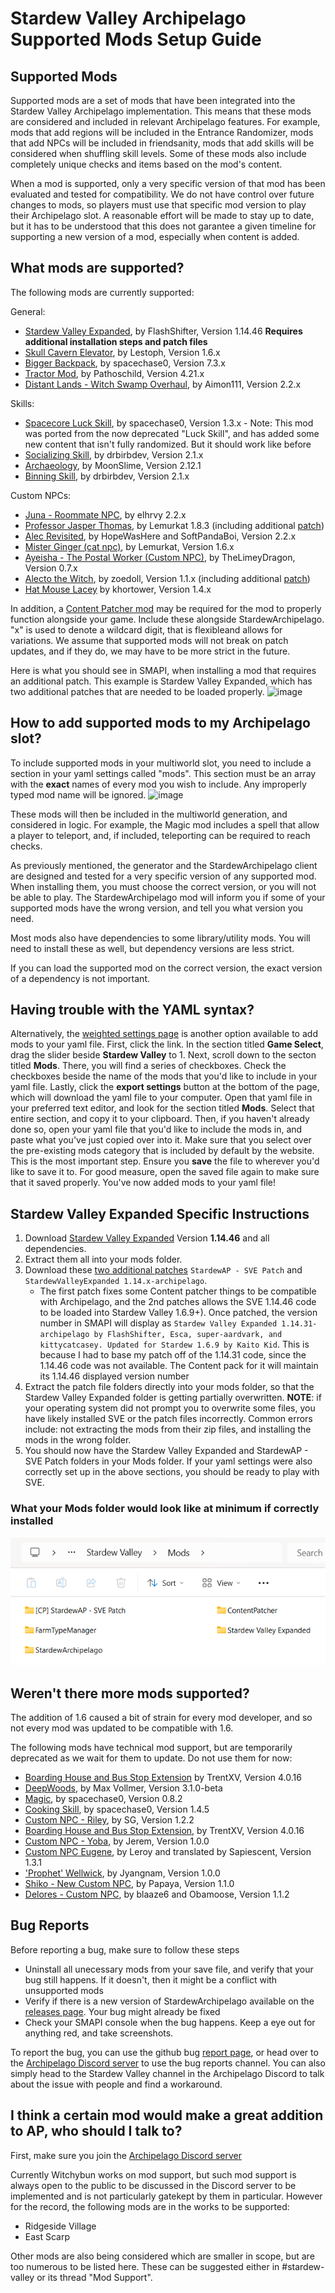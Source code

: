 # Stardew Valley Archipelago Supported Mods Setup Guide

## Supported Mods

Supported mods are a set of mods that have been integrated into the Stardew Valley Archipelago implementation. This means that these mods are considered and included in relevant Archipelago features.
For example, mods that add regions will be included in the Entrance Randomizer, mods that add NPCs will be included in friendsanity, mods that add skills will be considered when shuffling skill levels.
Some of these mods also include completely unique checks and items based on the mod's content.

When a mod is supported, only a very specific version of that mod has been evaluated and tested for compatibility. We do not have control over future changes to mods, so players must use that specific mod version to play their Archipelago slot.
A reasonable effort will be made to stay up to date, but it has to be understood that this does not garantee a given timeline for supporting a new version of a mod, especially when content is added.

## What mods are supported?

The following mods are currently supported:

General: 
- [Stardew Valley Expanded](#stardew-valley-expanded-specific-instructions), by FlashShifter, Version 1.14.46 **Requires additional installation steps and patch files**
- [Skull Cavern Elevator](https://www.nexusmods.com/stardewvalley/mods/963), by Lestoph, Version 1.6.x
- [Bigger Backpack](https://www.nexusmods.com/stardewvalley/mods/1845), by spacechase0, Version 7.3.x
- [Tractor Mod](https://www.nexusmods.com/stardewvalley/mods/1401), by Pathoschild, Version 4.21.x
- [Distant Lands - Witch Swamp Overhaul](https://www.nexusmods.com/stardewvalley/mods/18109), by Aimon111, Version 2.2.x

Skills:
- [Spacecore Luck Skill](https://www.nexusmods.com/stardewvalley/mods/28103), by spacechase0, Version 1.3.x - Note: This mod was ported from the now deprecated "Luck Skill", and has added some new content that isn't fully randomized. But it should work like before
- [Socializing Skill](https://www.nexusmods.com/stardewvalley/mods/14142), by drbirbdev, Version 2.1.x
- [Archaeology](https://www.nexusmods.com/stardewvalley/mods/22199), by MoonSlime, Version 2.12.1
- [Binning Skill](https://www.nexusmods.com/stardewvalley/mods/14073), by drbirbdev, Version 2.1.x

Custom NPCs:
- [Juna - Roommate NPC](https://www.nexusmods.com/stardewvalley/mods/8606), by elhrvy 2.2.x
- [Professor Jasper Thomas](https://www.nexusmods.com/stardewvalley/mods/5599), by Lemurkat 1.8.3 (including additional [patch](https://github.com/Witchybun/SDV-Randomizer-Content-Patcher/releases))
- [Alec Revisited](https://www.nexusmods.com/stardewvalley/mods/10697), by HopeWasHere and SoftPandaBoi, Version 2.2.x
- [Mister Ginger (cat npc)](https://www.nexusmods.com/stardewvalley/mods/5295), by Lemurkat, Version 1.6.x
- [Ayeisha - The Postal Worker (Custom NPC)](https://www.nexusmods.com/stardewvalley/mods/6427), by TheLimeyDragon, Version 0.7.x
- [Alecto the Witch](https://www.nexusmods.com/stardewvalley/mods/10671), by zoedoll, Version 1.1.x (including additional [patch](https://github.com/Witchybun/SDV-Randomizer-Content-Patcher/releases))
- [Hat Mouse Lacey](https://www.nexusmods.com/stardewvalley/mods/18177) by khortower, Version 1.4.x

In addition, a [Content Patcher mod](https://github.com/Witchybun/SDV-Randomizer-Content-Patcher/releases) may be required for the mod to properly function alongside your game.  Include these alongside StardewArchipelago.
"x" is used to denote a wildcard digit, that is flexibleand allows for variations. We assume that supported mods will not break on patch updates, and if they do, we may have to be more strict in the future.

Here is what you should see in SMAPI, when installing a mod that requires an additional patch. This example is Stardew Valley Expanded, which has two additional patches that are needed to be loaded properly.
![image](https://i.imgur.com/y3lBIkw.png)

## How to add supported mods to my Archipelago slot?

To include supported mods in your multiworld slot, you need to include a section in your yaml settings called "mods".
This section must be an array with the **exact** names of every mod you wish to include. Any improperly typed mod name will be ignored.
![image](https://i.imgur.com/uOHtXmU.png)

These mods will then be included in the multiworld generation, and considered in logic. For example, the Magic mod includes a spell that allow a player to teleport, and, if included, teleporting can be required to reach checks.

As previously mentioned, the generator and the StardewArchipelago client are designed and tested for a very specific version of any supported mod. When installing them, you must choose the correct version, or you will not be able to play.
The StardewArchipelago mod will inform you if some of your supported mods have the wrong version, and tell you what version you need.

Most mods also have dependencies to some library/utility mods. You will need to install these as well, but dependency versions are less strict.

If you can load the supported mod on the correct version, the exact version of a dependency is not important.

## Having trouble with the YAML syntax?

Alternatively, the [weighted settings page](https://archipelago.gg/weighted-options) is another option available to add mods to your yaml file. First, click the link. In the section titled **Game Select**, drag the slider beside **Stardew Valley** to 1. Next, scroll down to the secton titled **Mods**. There, you will find a series of checkboxes. Check the checkboxes beside the name of the mods that you'd like to include in your yaml file. Lastly, click the **export settings** button at the bottom of the page, which will download the yaml file to your computer. Open that yaml file in your preferred text editor, and look for the section titled **Mods**. Select that entire section, and copy it to your clipboard. Then, if you haven't already done so, open your yaml file that you'd like to include the mods in, and paste what you've just copied over into it. Make sure that you select over the pre-existing mods category that is included by default by the website. This is the most important step. Ensure you **save** the file to wherever you'd like to save it to. For good measure, open the saved file again to make sure that it saved properly. You've now added mods to your yaml file! 

## Stardew Valley Expanded Specific Instructions

1) Download [Stardew Valley Expanded](https://www.nexusmods.com/stardewvalley/mods/3753) Version **1.14.46** and all dependencies.
2) Extract them all into your mods folder.
3) Download these [two additional patches](https://github.com/Witchybun/SDV-Randomizer-Content-Patcher/releases) `StardewAP - SVE Patch` and `StardewValleyExpanded 1.14.x-archipelago`.
     - The first patch fixes some Content patcher things to be compatible with Archipelago, and the 2nd patches allows the SVE 1.14.46 code to be loaded into Stardew Valley 1.6.9+). Once patched, the version number in SMAPI will display as `Stardew Valley Expanded 1.14.31-archipelago by FlashShifter, Esca, super-aardvark, and kittycatcasey. Updated for Stardew 1.6.9 by Kaito Kid`. This is because I had to base my patch off of the 1.14.31 code, since the 1.14.46 code was not available. The Content pack for it will maintain its 1.14.46 displayed version number
4) Extract the patch file folders directly into your mods folder, so that the Stardew Valley Expanded folder is getting partially overwritten.
      **NOTE**: if your operating system did not prompt you to overwrite some files, you have likely installed SVE or the patch files incorrectly. Common errors include: not extracting the mods from their zip files, and installing the mods in the wrong folder.
6) You should now have the Stardew Valley Expanded and StardewAP - SVE Patch folders in your Mods folder. If your yaml settings were also correctly set up in the above sections, you should be ready to play with SVE.

### What your Mods folder would look like at minimum if correctly installed
![Minimum mods needed to run SVE with SDV](/Documentation/Images/SVE%20Min%20Mods.png?raw=true)

## Weren't there more mods supported?

The addition of 1.6 caused a bit of strain for every mod developer, and so not every mod was updated to be compatible with 1.6.

The following mods have technical mod support, but are temporarily deprecated as we wait for them to update.  Do not use them for now:
- [Boarding House and Bus Stop Extension](https://www.nexusmods.com/stardewvalley/mods/4120) by TrentXV, Version 4.0.16
- [DeepWoods](https://www.nexusmods.com/stardewvalley/mods/2571), by Max Vollmer, Version 3.1.0-beta
- [Magic](https://www.nexusmods.com/stardewvalley/mods/2007), by spacechase0, Version 0.8.2
- [Cooking Skill](https://www.nexusmods.com/stardewvalley/mods/522), by spacechase0, Version 1.4.5
- [Custom NPC - Riley](https://www.nexusmods.com/stardewvalley/mods/5811), by SG, Version 1.2.2
- [Boarding House and Bus Stop Extension](https://www.nexusmods.com/stardewvalley/mods/4120), by TrentXV, Version 4.0.16
- [Custom NPC - Yoba](https://www.nexusmods.com/stardewvalley/mods/14871), by Jerem, Version 1.0.0
- [Custom NPC Eugene](https://www.nexusmods.com/stardewvalley/mods/9222), by Leroy and translated by Sapiescent, Version 1.3.1
- ['Prophet' Wellwick](https://www.nexusmods.com/stardewvalley/mods/6462), by Jyangnam, Version 1.0.0
- [Shiko - New Custom NPC](https://www.nexusmods.com/stardewvalley/mods/3732), by Papaya, Version 1.1.0
- [Delores - Custom NPC](https://www.nexusmods.com/stardewvalley/mods/5510), by blaaze6 and Obamoose, Version 1.1.2

## Bug Reports

Before reporting a bug, make sure to follow these steps
- Uninstall all unecessary mods from your save file, and verify that your bug still happens. If it doesn't, then it might be a conflict with unsupported mods
- Verify if there is a new version of StardewArchipelago available on the [releases page](https://github.com/agilbert1412/StardewArchipelago/releases). Your bug might already be fixed
- Check your SMAPI console when the bug happens. Keep a eye out for anything red, and take screenshots.

To report the bug, you can use the github bug [report page](https://github.com/agilbert1412/StardewArchipelago/issues/new), or head over to the [Archipelago Discord server](https://discord.gg/8Z65BR2) to use the bug reports channel.
You can also simply head to the Stardew Valley channel in the Archipelago Discord to talk about the issue with people and find a workaround.

## I think a certain mod would make a great addition to AP, who should I talk to?

First, make sure you join the [Archipelago Discord server](https://discord.gg/8Z65BR2)

Currently Witchybun works on mod support, but such mod support is always open to the public to be discussed in 
the Discord server to be implemented and is not particularly gatekept by them in particular.  However for the record, the 
following mods are in the works to be supported:
- Ridgeside Village
- East Scarp

Other mods are also being considered which are smaller in scope, but are too numerous to be listed here.  These can be suggested either in #stardew-valley or its thread "Mod Support".
